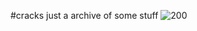 #cracks
just a archive of some stuff
![200](https://github.com/TheRealOd8m/cracks/assets/101047931/e91c4729-9da3-4a91-a8c5-8f519aae9b9b)
